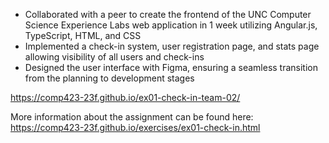 - Collaborated with a peer to create the frontend of the UNC Computer Science Experience Labs web application in 1 week utilizing Angular.js, TypeScript, HTML, and CSS
- Implemented a check-in system, user registration page, and stats page allowing visibility of all users and check-ins
- Designed the user interface with Figma, ensuring a seamless transition from the planning to development stages

https://comp423-23f.github.io/ex01-check-in-team-02/ 

More information about the assignment can be found here: https://comp423-23f.github.io/exercises/ex01-check-in.html
